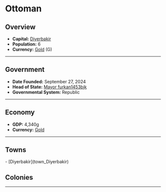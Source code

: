 <!--UNDEDITED FILE, remove this entire line if this file has been edited!-->
# <!--NAME-->Ottoman<!--NAME-->

## Overview

- **Capital:** <!--CAPITAL_LINK-->[Diyerbakir](Diyerbakir_town)<!--CAPITAL_LINK-->
- **Population:** <!--POPULATION-->6<!--POPULATION-->
- **Currency:** <!--CURRENCY_LINK-->[Gold](Gold_currency)<!--CURRENCY_LINK--> (<!--CURRENCY_ABV-->G<!--CURRENCY_ABV-->)

---

## Government

- **Date Founded:** <!--FOUNDED-->September 27, 2024<!--FOUNDED-->
- **Head of State:** <!--LEADER_TITLE_LINK-->[Mayor furkan1453bjk](furkan1453bjk_user)<!--LEADER_TITLE_LINK-->
- **Governmental System:** <!--GOVERNMENT-->Republic<!--GOVERNMENT-->

---

## Economy

- **GDP:** <!--GDP-->4,340g<!--GDP-->
- **Currency:** <!--CURRENCY_LINK-->[Gold](Gold_currency)<!--CURRENCY_LINK-->

---

## Towns

<!--TOWNS-->- [Diyerbakir](town_Diyerbakir)<!--TOWNS-->

## Colonies

<!--COLONIES--><!--COLONIES-->

---